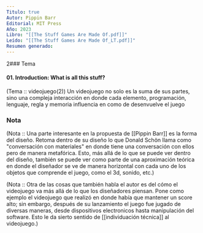 ```yaml
---
Titulo: true
Autor: Pippin Barr
Editorial: MIT Press
Año: 2023
Libro: "[[The Stuff Games Are Made Of.pdf]]"
Leído: "[[The Stuff Games Are Made Of_LT.pdf]]"
Resumen generado:
---
```

2### Tema

#### 01. Introduction: What is all this stuff?

(Tema :: videojuego(2))
	Un videojuego no solo es la suma de sus partes, sino una compleja interacción en donde cada elemento, programación, lenguaje, regla y memoria influencia en como de desenvuelve el juego
### Nota 

(Nota :: Una parte interesante en la propuesta de [[Pippin Barr]] es la forma del diseño. Retoma dentro de su diseño lo que Donald Schön llama como "conversación con materiales" en donde tiene una conversación con ellos pero de manera metafórica. Esto, más allá de lo que se puede ver dentro del diseño, también se puede ver como parte de una aproximación teórica en donde el diseñador se ve de manera horizontal con cada uno de los objetos que comprende el juego, como el 3d, sonido, etc.)

(Nota :: Otra de las cosas que también habla el autor es del cómo el videojuego va más allá de lo que los diseñadores piensan. Pone como ejemplo el videojuego que realizó en donde había que mantener un score alto; sin embargo, después de su lanzamiento el juego fue jugado de diversas maneras, desde dispositivos electronicos hasta manipulación del software. Esto le da sierto sentido de [[individuación técnica]] al videojuego.)




